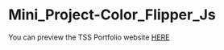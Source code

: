 # Mini_Project-Color_Flipper_Js

You can preview the TSS Portfolio website [HERE](https://mitalinvs.github.io/Mini_Project-Color_Flipper_Js/)
